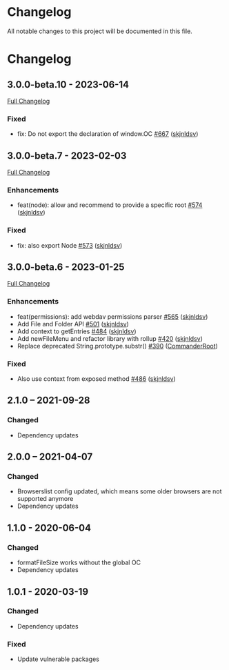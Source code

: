# Changelog

All notable changes to this project will be documented in this file.
# Changelog

## 3.0.0-beta.10 - 2023-06-14

[Full Changelog](https://github.com/nextcloud/nextcloud-files/compare/v3.0.0-beta.9...v3.0.0-beta.10)

### Fixed
- fix: Do not export the declaration of window.OC [\#667](https://github.com/nextcloud/nextcloud-files/pull/667) ([skjnldsv](https://github.com/skjnldsv))

## 3.0.0-beta.7 - 2023-02-03

[Full Changelog](https://github.com/nextcloud/nextcloud-files/compare/v3.0.0-beta.6...v3.0.0-beta.7)

### Enhancements
- feat\(node\): allow and recommend to provide a specific root [\#574](https://github.com/nextcloud/nextcloud-files/pull/574) ([skjnldsv](https://github.com/skjnldsv))

### Fixed
- fix: also export Node [\#573](https://github.com/nextcloud/nextcloud-files/pull/573) ([skjnldsv](https://github.com/skjnldsv))

## 3.0.0-beta.6 - 2023-01-25

[Full Changelog](https://github.com/nextcloud/nextcloud-files/compare/v2.1.0...v3.0.0-beta.6)

### Enhancements
- feat\(permissions\): add webdav permissions parser [\#565](https://github.com/nextcloud/nextcloud-files/pull/565) ([skjnldsv](https://github.com/skjnldsv))
- Add File and Folder API [\#501](https://github.com/nextcloud/nextcloud-files/pull/501) ([skjnldsv](https://github.com/skjnldsv))
- Add context to getEntries [\#484](https://github.com/nextcloud/nextcloud-files/pull/484) ([skjnldsv](https://github.com/skjnldsv))
- Add newFileMenu and refactor library with rollup [\#420](https://github.com/nextcloud/nextcloud-files/pull/420) ([skjnldsv](https://github.com/skjnldsv))
- Replace deprecated String.prototype.substr\(\) [\#390](https://github.com/nextcloud/nextcloud-files/pull/390) ([CommanderRoot](https://github.com/CommanderRoot))

### Fixed
- Also use context from exposed method [\#486](https://github.com/nextcloud/nextcloud-files/pull/486) ([skjnldsv](https://github.com/skjnldsv))

## 2.1.0 – 2021-09-28
### Changed
- Dependency updates

## 2.0.0 – 2021-04-07
### Changed
- Browserslist config updated, which means some older browsers are not supported anymore
- Dependency updates

## 1.1.0 - 2020-06-04
### Changed
- formatFileSize works without the global OC
- Dependency updates

## 1.0.1 - 2020-03-19
### Changed
- Dependency updates
### Fixed
- Update vulnerable packages
